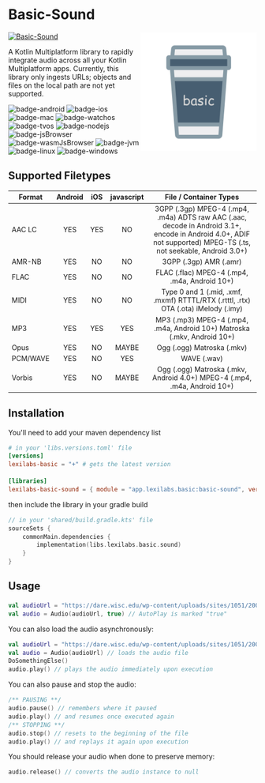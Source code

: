 # Basic-Sound
<img src="../docs/images/basic.png" alt="basic" height="240" align="right"/> 

[![Basic-Sound](https://img.shields.io/maven-central/v/app.lexilabs.basic/basic-sound?color=blue)](https://central.sonatype.com/artifact/app.lexilabs.basic/basic-sound)

A Kotlin Multiplatform library to rapidly integrate audio across all your Kotlin Multiplatform apps.
Currently, this library only ingests URLs; objects and files on the local path are not yet supported.

![badge-android](http://img.shields.io/badge/android-fully_supported-green.svg?style=flat)
![badge-ios](http://img.shields.io/badge/ios-fully_supported-green.svg?style=flat)
![badge-mac](http://img.shields.io/badge/macos-fully_supported-green.svg?style=flat)
![badge-watchos](http://img.shields.io/badge/watchos-fully_supported-green.svg?style=flat)
![badge-tvos](http://img.shields.io/badge/tvos-fully_supported-green.svg?style=flat)
![badge-nodejs](https://img.shields.io/badge/jsNode-fully_supported-green.svg?style=flat)
![badge-jsBrowser](https://img.shields.io/badge/jsBrowser-fully_supported-green.svg?style=flat)
![badge-wasmJsBrowser](https://img.shields.io/badge/wasmJsBrowser-not_supported-red.svg?style=flat)
![badge-jvm](http://img.shields.io/badge/jvm-not_supported-red.svg?style=flat)
![badge-linux](http://img.shields.io/badge/linux-not_supported-red.svg?style=flat)
![badge-windows](http://img.shields.io/badge/windows-not_supported-red.svg?style=flat)

## Supported Filetypes
| Format   | Android | iOS | javascript |                                                                      File / Container Types                                                                       |
|----------|:-------:|:---:|:----------:|:-----------------------------------------------------------------------------------------------------------------------------------------------------------------:|
| AAC LC   |   YES   | YES |     NO     | 3GPP (.3gp) MPEG-4 (.mp4, .m4a) ADTS raw AAC (.aac, decode in Android 3.1+, encode in Android 4.0+, ADIF not supported) MPEG-TS (.ts, not seekable, Android 3.0+) |
| AMR-NB   |   YES   | NO  |     NO     |                                                                      3GPP (.3gp) AMR (.amr)                                                                       |
| FLAC     |   YES   | NO  |     NO     |                                                           FLAC (.flac) MPEG-4 (.mp4, .m4a, Android 10+)                                                           |
| MIDI     |   YES   | NO  |     NO     |                                        Type 0 and 1 (.mid, .xmf, .mxmf) RTTTL/RTX (.rtttl, .rtx) OTA (.ota) iMelody (.imy)                                        |
| MP3      |   YES   | YES |    YES     |                                             MP3 (.mp3) MPEG-4 (.mp4, .m4a, Android 10+) Matroska (.mkv, Android 10+)                                              |
| Opus     |   YES   | NO  |   MAYBE    |                                                                    Ogg (.ogg) Matroska (.mkv)                                                                     |
| PCM/WAVE |   YES   | NO  |    YES     |                                                                            WAVE (.wav)                                                                            |
| Vorbis   |   YES   | NO  |   MAYBE    |                                             Ogg (.ogg) Matroska (.mkv, Android 4.0+) MPEG-4 (.mp4, .m4a, Android 10+)                                             |

## Installation
You'll need to add your maven dependency list
```toml
# in your 'libs.versions.toml' file
[versions]
lexilabs-basic = "+" # gets the latest version

[libraries]
lexilabs-basic-sound = { module = "app.lexilabs.basic:basic-sound", version.ref = "lexilabs-basic" }
```
then include the library in your gradle build
```kotlin
// in your 'shared/build.gradle.kts' file
sourceSets {
    commonMain.dependencies {
        implementation(libs.lexilabs.basic.sound)
    }
}
```

## Usage

```kotlin
val audioUrl = "https://dare.wisc.edu/wp-content/uploads/sites/1051/2008/11/MS072.mp3"
val audio = Audio(audioUrl, true) // AutoPlay is marked "true"
```

You can also load the audio asynchronously:
```kotlin
val audioUrl = "https://dare.wisc.edu/wp-content/uploads/sites/1051/2008/11/MS072.mp3"
val audio = Audio(audioUrl) // loads the audio file
DoSomethingElse()
audio.play() // plays the audio immediately upon execution
```

You can also pause and stop the audio:
```kotlin
/** PAUSING **/
audio.pause() // remembers where it paused
audio.play() // and resumes once executed again
/** STOPPING **/
audio.stop() // resets to the beginning of the file
audio.play() // and replays it again upon execution
```

You should release your audio when done to preserve memory:
```kotlin
audio.release() // converts the audio instance to null
```
